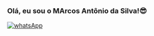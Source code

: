 ### Olá, eu sou o MArcos Antônio da Silva!😎 

[![whatsApp](https://img.shields.io/badge/WhatsApp-25D366?style=for-the-badge&logo=whatsapp&logoColor=white)](+55061986116538)
